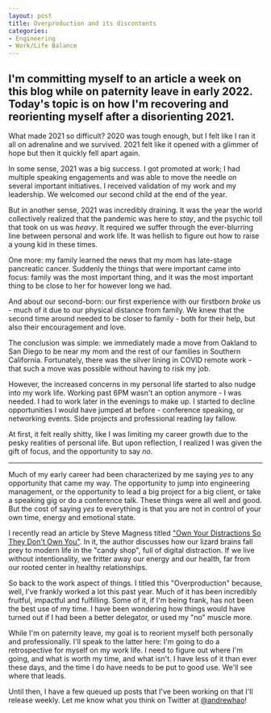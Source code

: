 ```yaml
---
layout: post
title: Overproduction and its discontents
categories:
- Engineering
- Work/Life Balance
---
```


<h2 class="intro">I'm committing myself to an article a week on this blog while on paternity leave in early 2022. Today's topic is on how I'm recovering and reorienting myself after a disorienting 2021.</h2>

What made 2021 so difficult? 2020 was tough enough, but I felt like I ran it all on adrenaline and we survived. 2021 felt like it opened with a glimmer of hope but then it quickly fell apart again.

In some sense, 2021 was a big success. I got promoted at work; I had multiple speaking engagements and was able to move the needle on several important initiatives. I received validation of my work and my leadership. We welcomed our second child at the end of the year.

But in another sense, 2021 was incredibly draining. It was the year the world collectively realized that the pandemic was here to *stay*, and the psychic toll that took on us was *heavy*. It required we suffer through the ever-blurring line between personal and work life. It was hellish to figure out how to raise a young kid in these times.

One more: my family learned the news that my mom has late-stage pancreatic cancer. Suddenly the things that were important came into focus: family was the most important thing, and it was the most important thing to be close to her for however long we had.

And about our second-born: our first experience with our firstborn *broke* us - much of it due to our physical distance from family. We knew that the second time around needed to be closer to family - both for their help, but also their encouragement and love.

The conclusion was simple: we immediately made a move from Oakland to San Diego to be near my mom and the rest of our families in Southern California. Fortunately, there was the silver lining in COVID remote work - that such a move was possible without having to risk my job.

However, the increased concerns in my personal life started to also nudge into my work life. Working past 6PM wasn't an option anymore - I was needed. I had to work later in the evenings to make up. I started to decline opportunities I would have jumped at before - conference speaking, or networking events. Side projects and professional reading lay fallow.

At first, it felt really shitty, like I was limiting my career growth due to the pesky realities of personal life. But upon reflection, I realized I was given the gift of focus, and the opportunity to say *no*.

---

Much of my early career had been characterized by me saying *yes* to any opportunity that came my way. The opportunity to jump into engineering management, or the opportunity to lead a big project for a big client, or take a speaking gig or do a conference talk. These things were all well and good. But the cost of saying *yes* to everything is that you are not in control of your own time, energy and emotional state. 

I recently read an article by Steve Magness titled ["Own Your Distractions So They Don't Own You"](https://thegrowtheq.com/own-your-distractions-so-they-dont-own-you/). In it, the author discusses how our lizard brains fall prey to modern life in the "candy shop", full of digital distraction. If we live without intentionality, we fritter away our energy and our health, far from our rooted center in healthy relationships.

So back to the work aspect of things. I titled this "Overproduction" because, well, I've frankly worked a lot this past year. Much of it has been incredibly fruitful, impactful and fulfilling. Some of it, if I'm being frank, has not been the best use of my time. I have been wondering how things would have turned out if I had been a better delegator, or used my "no" muscle more.

While I'm on paternity leave, my goal is to reorient myself both personally and professionally. I'll speak to the latter here: I'm going to do a retrospective for myself on my work life. I need to figure out where I'm going, and what is worth my time, and what isn't. I have less of it than ever these days, and the time I do have needs to be put to good use. We'll see where that leads.

Until then, I have a few queued up posts that I've been working on that I'll release weekly. Let me know what you think on Twitter at [@andrewhao](https://www.twitter.com/andrewhao)!
